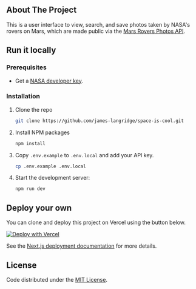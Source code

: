 ## About The Project

This is a user interface to view, search, and save photos taken by
NASA&apos;s rovers on Mars, which are made public via the [Mars Rovers Photos API](https://api.nasa.gov/#mars-rover-photos).

## Run it locally

### Prerequisites

- Get a [NASA developer key](https://api.nasa.gov/#signUp).

### Installation

1. Clone the repo
   ```sh
   git clone https://github.com/james-langridge/space-is-cool.git
   ```

2. Install NPM packages
   ```sh
   npm install
   ```

3. Copy `.env.example` to `.env.local` and add your API key.
    ```sh
    cp .env.example .env.local
    ```

6. Start the development server:
    ```sh
    npm run dev
    ```

## Deploy your own

You can clone and deploy this project on Vercel using the button below.

[![Deploy with Vercel](https://vercel.com/button)](https://vercel.com/new/clone?repository-url=https%3A%2F%2Fgithub.com%2Fjames-langridge%2Fspace-is-cool&env=NEXT_PUBLIC_API_KEY,NEXT_PUBLIC_BASE_URL&envDescription=API%20keys%20needed%20for%20the%20application.&envLink=https%3A%2F%2Fgithub.com%2Fjames-langridge%2Fspace-is-cool%23readme)

See the [Next.js deployment documentation](https://nextjs.org/docs/deployment) for more details.

## License

Code distributed under the [MIT License](https://github.com/james-langridge/space-is-cool/blob/main/LICENSE).

